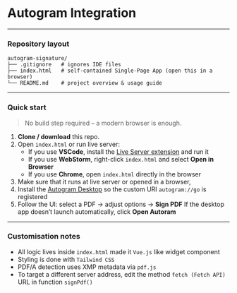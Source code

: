 # Autogram Integration

---
### Repository layout

```
autogram-signature/
├── .gitignore   # ignores IDE files
├── index.html   # self‑contained Single‑Page App (open this in a browser)
└── README.md    # project overview & usage guide
```
---

### Quick start

> No build step required – a modern browser is enough.

1. **Clone / download** this repo.  
2. Open `index.html` or run live server:  
   * If you use **VSCode**, install the [Live Server extension](https://marketplace.visualstudio.com/items?itemName=ritwickdey.LiveServer) and run it
   * If you use **WebStorm**, right-click `index.html` and select **Open in Browser**
   * If you use **Chrome**, open `index.html` directly in the browser
3. Make sure that it runs at live server or opened in a browser,
4. Install the [Autogram Desktop](https://sluzby.slovensko.digital/autogram/#download) so the custom URI `autogram://go` is registered
5. Follow the UI: select a PDF → adjust options → **Sign PDF**
   If the desktop app doesn’t launch automatically, click **Open Autoram**
---

### Customisation notes

* All logic lives inside `index.html` made it `Vue.js` like widget component
* Styling is done with `Tailwind CSS`
* PDF/A detection uses XMP metadata via `pdf.js`
* To target a different server address, edit the method `fetch (Fetch API)` URL in function `signPdf()`
